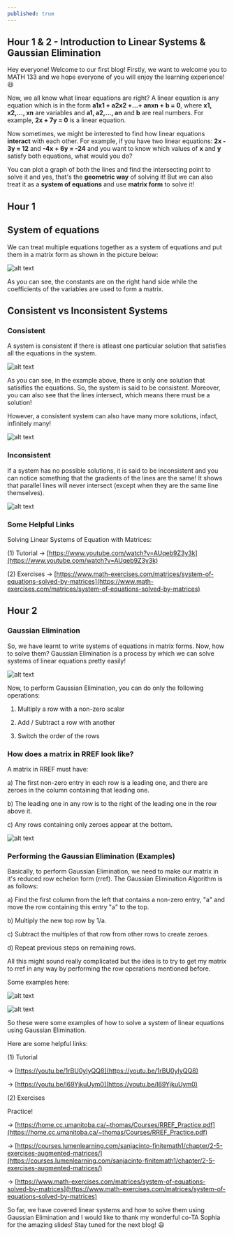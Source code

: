 ```yaml
---
published: true
---
```

## Hour 1 & 2 - Introduction to Linear Systems & Gaussian Elimination

Hey everyone! Welcome to our first blog! Firstly, we want to welcome you to MATH 133 and we hope everyone of you will enjoy the learning experience!😃

Now, we all know what linear equations are right? A linear equation is any equation which is in the form **a1x1 + a2x2 +...+ anxn + b = 0**, where **x1, x2,..., xn** are variables and **a1, a2,..., an** and **b** are real numbers. For example, **2x + 7y = 0** is a linear equation.

Now sometimes, we might be interested to find how linear equations **interact** with each other. For example, if you have two linear equations: **2x - 3y = 12** and **-4x + 6y = -24** and you want to know which values of **x** and **y** satisfy both equations, what would you do? 

You can plot a graph of both the lines and find the intersecting point to solve it and yes, that's the **geometric way** of solving it! But we can also treat it as a **system of equations** and use **matrix form** to solve it!

## Hour 1

## System of equations

We can treat multiple equations together as a system of equations and put them in a matrix form as shown in the picture below:

![alt text](https://raw.githubusercontent.com/nilu-24/nilu-24.github.io/master/_posts/HOUR1-2.jpg)

As you can see, the constants are on the right hand side while the coefficients of the variables are used to form a matrix.

## Consistent vs Inconsistent Systems

### Consistent

A system is consistent if there is atleast one particular solution that satisfies all the equations in the system.

![alt text](https://github.com/nilu-24/nilu-24.github.io/blob/master/_posts/HOUR1-3.jpg?raw=true)

As you can see, in the example above, there is only one solution that satisifies the equations. So, the system is said to be consistent. Moreover, you can also see that the lines intersect, which means there must be a solution!

However, a consistent system can also have many more solutions, infact, infinitely many!

![alt text](https://github.com/nilu-24/nilu-24.github.io/blob/master/_posts/HOUR1-5.jpg?raw=true)

### Inconsistent

If a system has no possible solutions, it is said to be inconsistent and you can notice something that the gradients of the lines are the same! It shows that parallel lines will never intersect (except when they are the same line themselves).

![alt text](https://github.com/nilu-24/nilu-24.github.io/blob/master/_posts/HOUR1-4.jpg?raw=true)

### Some Helpful Links

Solving Linear Systems of Equation with Matrices:

(1) Tutorial ->  [https://www.youtube.com/watch?v=AUqeb9Z3y3k](https://www.youtube.com/watch?v=AUqeb9Z3y3k)

(2) Exercises -> [https://www.math-exercises.com/matrices/system-of-equations-solved-by-matrices](https://www.math-exercises.com/matrices/system-of-equations-solved-by-matrices)

## Hour 2

### Gaussian Elimination

So, we have learnt to write systems of equations in matrix forms. Now, how to solve them? 
Gaussian Elimination is a process by which we can solve systems of linear equations pretty easily!

![alt text](https://github.com/nilu-24/nilu-24.github.io/blob/master/_posts/HOUR2-2.jpg?raw=true)

Now, to perform Gaussian Elimination, you can do only the following operations:

1. Multiply a row with a non-zero scalar

2. Add / Subtract a row with another

3. Switch the order of the rows

### How does a matrix in RREF look like? 

A matrix in RREF must have:

a) The first non-zero entry in each row is a leading one, and there are zeroes in the column containing that leading one.

b) The leading one in any row is to the right of the leading one in the row above it.

c) Any rows containing only zeroes appear at the bottom.

![alt text](https://github.com/nilu-24/nilu-24.github.io/blob/master/_posts/HOUR2-3.jpg?raw=true)

### Performing the Gaussian Elimination (Examples)

Basically, to perform Gaussian Elimination, we need to make our matrix in it's reduced row echelon form (rref). The Gaussian Elimination Algorithm is as follows:

a) Find the first column from the left that contains a non-zero entry, "a" and move the row containing this entry "a" to the top.

b) Multiply the new top row by 1/a.

c) Subtract the multiples of that row from other rows to create zeroes.

d) Repeat previous steps on remaining rows.

All this might sound really complicated but the idea is to try to get my matrix to rref in any way by performing the row operations mentioned before.

Some examples here:

![alt text](https://github.com/nilu-24/nilu-24.github.io/blob/master/_posts/HOUR2-4.jpg?raw=true)

![alt text](https://github.com/nilu-24/nilu-24.github.io/blob/master/_posts/HOUR2-5.jpg?raw=true)

So these were some examples of how to solve a system of linear equations using Gaussian Elimination.

Here are some helpful links:

 (1) Tutorial
 
-> [https://youtu.be/1rBU0yIyQQ8](https://youtu.be/1rBU0yIyQQ8)

-> [https://youtu.be/l69YjkuUym0](https://youtu.be/l69YjkuUym0)

(2) Exercises

Practice!

 -> [https://home.cc.umanitoba.ca/~thomas/Courses/RREF_Practice.pdf](https://home.cc.umanitoba.ca/~thomas/Courses/RREF_Practice.pdf)
  
-> [https://courses.lumenlearning.com/sanjacinto-finitemath1/chapter/2-5-exercises-augmented-matrices/](https://courses.lumenlearning.com/sanjacinto-finitemath1/chapter/2-5-exercises-augmented-matrices/)

-> [https://www.math-exercises.com/matrices/system-of-equations-solved-by-matrices](https://www.math-exercises.com/matrices/system-of-equations-solved-by-matrices)
    

So far, we have covered linear systems and how to solve them using Gaussian Elimination and I would like to thank my wonderful co-TA Sophia for the amazing slides! Stay tuned for the next blog! 😃







